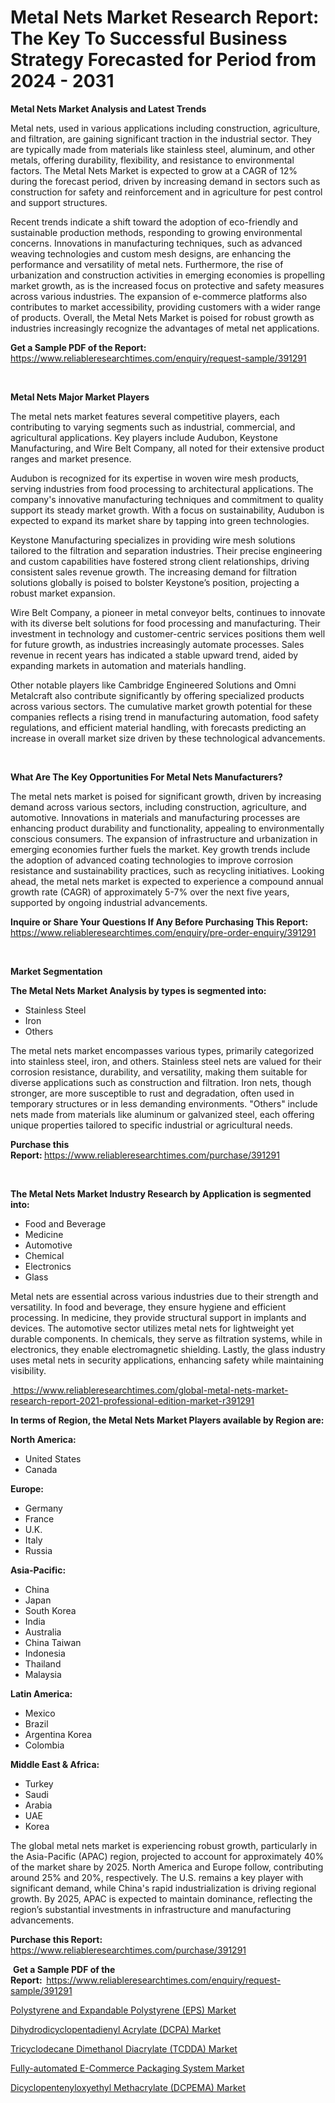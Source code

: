 <p><h1>Metal Nets Market Research Report: The Key To Successful Business Strategy Forecasted for Period from 2024 - 2031</h1></p><p><strong>Metal Nets Market Analysis and Latest Trends</strong></p>
<p><p>Metal nets, used in various applications including construction, agriculture, and filtration, are gaining significant traction in the industrial sector. They are typically made from materials like stainless steel, aluminum, and other metals, offering durability, flexibility, and resistance to environmental factors. The Metal Nets Market is expected to grow at a CAGR of 12% during the forecast period, driven by increasing demand in sectors such as construction for safety and reinforcement and in agriculture for pest control and support structures.</p><p>Recent trends indicate a shift toward the adoption of eco-friendly and sustainable production methods, responding to growing environmental concerns. Innovations in manufacturing techniques, such as advanced weaving technologies and custom mesh designs, are enhancing the performance and versatility of metal nets. Furthermore, the rise of urbanization and construction activities in emerging economies is propelling market growth, as is the increased focus on protective and safety measures across various industries. The expansion of e-commerce platforms also contributes to market accessibility, providing customers with a wider range of products. Overall, the Metal Nets Market is poised for robust growth as industries increasingly recognize the advantages of metal net applications.</p></p>
<p><strong>Get a Sample PDF of the Report:&nbsp;</strong> <a href="https://www.reliableresearchtimes.com/enquiry/request-sample/391291?utm_campaign=1775&utm_medium=2&utm_source=Github&utm_content=ia&utm_term=26102024&utm_id=metal-nets">https://www.reliableresearchtimes.com/enquiry/request-sample/391291</a></p>
<p>&nbsp;</p>
<p><strong>Metal Nets Major Market Players</strong></p>
<p><p>The metal nets market features several competitive players, each contributing to varying segments such as industrial, commercial, and agricultural applications. Key players include Audubon, Keystone Manufacturing, and Wire Belt Company, all noted for their extensive product ranges and market presence.</p><p>Audubon is recognized for its expertise in woven wire mesh products, serving industries from food processing to architectural applications. The company's innovative manufacturing techniques and commitment to quality support its steady market growth. With a focus on sustainability, Audubon is expected to expand its market share by tapping into green technologies.</p><p>Keystone Manufacturing specializes in providing wire mesh solutions tailored to the filtration and separation industries. Their precise engineering and custom capabilities have fostered strong client relationships, driving consistent sales revenue growth. The increasing demand for filtration solutions globally is poised to bolster Keystone’s position, projecting a robust market expansion.</p><p>Wire Belt Company, a pioneer in metal conveyor belts, continues to innovate with its diverse belt solutions for food processing and manufacturing. Their investment in technology and customer-centric services positions them well for future growth, as industries increasingly automate processes. Sales revenue in recent years has indicated a stable upward trend, aided by expanding markets in automation and materials handling.</p><p>Other notable players like Cambridge Engineered Solutions and Omni Metalcraft also contribute significantly by offering specialized products across various sectors. The cumulative market growth potential for these companies reflects a rising trend in manufacturing automation, food safety regulations, and efficient material handling, with forecasts predicting an increase in overall market size driven by these technological advancements.</p></p>
<p>&nbsp;</p>
<p><strong>What Are The Key Opportunities For Metal Nets Manufacturers?</strong></p>
<p><p>The metal nets market is poised for significant growth, driven by increasing demand across various sectors, including construction, agriculture, and automotive. Innovations in materials and manufacturing processes are enhancing product durability and functionality, appealing to environmentally conscious consumers. The expansion of infrastructure and urbanization in emerging economies further fuels the market. Key growth trends include the adoption of advanced coating technologies to improve corrosion resistance and sustainability practices, such as recycling initiatives. Looking ahead, the metal nets market is expected to experience a compound annual growth rate (CAGR) of approximately 5-7% over the next five years, supported by ongoing industrial advancements.</p></p>
<p><strong>Inquire or Share Your Questions If Any Before Purchasing This Report:</strong> <a href="https://www.reliableresearchtimes.com/enquiry/pre-order-enquiry/391291?utm_campaign=1775&utm_medium=2&utm_source=Github&utm_content=ia&utm_term=26102024&utm_id=metal-nets">https://www.reliableresearchtimes.com/enquiry/pre-order-enquiry/391291</a></p>
<p>&nbsp;</p>
<p><strong>Market Segmentation</strong></p>
<p><strong>The Metal Nets Market Analysis by types is segmented into:</strong></p>
<p><ul><li>Stainless Steel</li><li>Iron</li><li>Others</li></ul></p>
<p><p>The metal nets market encompasses various types, primarily categorized into stainless steel, iron, and others. Stainless steel nets are valued for their corrosion resistance, durability, and versatility, making them suitable for diverse applications such as construction and filtration. Iron nets, though stronger, are more susceptible to rust and degradation, often used in temporary structures or in less demanding environments. "Others" include nets made from materials like aluminum or galvanized steel, each offering unique properties tailored to specific industrial or agricultural needs.</p></p>
<p><strong>Purchase this Report:&nbsp;</strong><a href="https://www.reliableresearchtimes.com/purchase/391291?utm_campaign=1775&utm_medium=2&utm_source=Github&utm_content=ia&utm_term=26102024&utm_id=metal-nets">https://www.reliableresearchtimes.com/purchase/391291</a></p>
<p>&nbsp;</p>
<p><strong>The Metal Nets Market Industry Research by Application is segmented into:</strong></p>
<p><ul><li>Food and Beverage</li><li>Medicine</li><li>Automotive</li><li>Chemical</li><li>Electronics</li><li>Glass</li></ul></p>
<p><p>Metal nets are essential across various industries due to their strength and versatility. In food and beverage, they ensure hygiene and efficient processing. In medicine, they provide structural support in implants and devices. The automotive sector utilizes metal nets for lightweight yet durable components. In chemicals, they serve as filtration systems, while in electronics, they enable electromagnetic shielding. Lastly, the glass industry uses metal nets in security applications, enhancing safety while maintaining visibility.</p></p>
<p><a href="https://www.reliableresearchtimes.com/global-metal-nets-market-research-report-2021-professional-edition-market-r391291?utm_campaign=1775&utm_medium=2&utm_source=Github&utm_content=ia&utm_term=26102024&utm_id=metal-nets">&nbsp;https://www.reliableresearchtimes.com/global-metal-nets-market-research-report-2021-professional-edition-market-r391291</a></p>
<p><strong>In terms of Region, the Metal Nets Market Players available by Region are:</strong></p>
<p>
    <p> <strong> North America: </strong>
        <ul>
            <li>United States</li>
            <li>Canada</li>
        </ul>
        </p> 
    <p> <strong> Europe: </strong>
        <ul>
            <li>Germany</li>
            <li>France</li>
            <li>U.K.</li>
            <li>Italy</li>
            <li>Russia</li>
        </ul>
        </p> 
    <p> <strong> Asia-Pacific: </strong>
        <ul>
            <li>China</li>
            <li>Japan</li>
            <li>South Korea</li>
            <li>India</li>
            <li>Australia</li>
            <li>China Taiwan</li>
            <li>Indonesia</li>
            <li>Thailand</li>
            <li>Malaysia</li>
        </ul>
        </p> 
    <p> <strong> Latin America: </strong>
        <ul>
            <li>Mexico</li>
            <li>Brazil</li>
            <li>Argentina Korea</li>
            <li>Colombia</li>
        </ul>
        </p> 
    <p> <strong> Middle East & Africa: </strong>
        <ul>
            <li>Turkey</li>
            <li>Saudi</li>
            <li>Arabia</li>
            <li>UAE</li>
            <li>Korea</li>
        </ul>
    </p>
    </p>
<p><p>The global metal nets market is experiencing robust growth, particularly in the Asia-Pacific (APAC) region, projected to account for approximately 40% of the market share by 2025. North America and Europe follow, contributing around 25% and 20%, respectively. The U.S. remains a key player with significant demand, while China's rapid industrialization is driving regional growth. By 2025, APAC is expected to maintain dominance, reflecting the region’s substantial investments in infrastructure and manufacturing advancements.</p></p>
<p><strong>Purchase this Report: </strong><a href="https://www.reliableresearchtimes.com/purchase/391291?utm_campaign=1775&utm_medium=2&utm_source=Github&utm_content=ia&utm_term=26102024&utm_id=metal-nets">https://www.reliableresearchtimes.com/purchase/391291</a></p>
<p>&nbsp;<strong>Get a Sample PDF of the Report:&nbsp;&nbsp;</strong><a href="https://www.reliableresearchtimes.com/enquiry/request-sample/391291?utm_campaign=1775&utm_medium=2&utm_source=Github&utm_content=ia&utm_term=26102024&utm_id=metal-nets">https://www.reliableresearchtimes.com/enquiry/request-sample/391291</a></p>
<p><strong></strong></p>
<p><p><a href="https://github.com/sumonsky0m/Market-Research-Report-List-1/blob/main/polystyrene-and-expandable-polystyrene-eps-market.md?utm_campaign=1775&utm_medium=2&utm_source=Github&utm_content=ia&utm_term=26102024&utm_id=metal-nets">Polystyrene and Expandable Polystyrene (EPS) Market</a></p><p><a href="https://www.linkedin.com/pulse/dihydrodicyclopentadienyl-acrylate-dcpa-market-evolution-regional-k7dxc?utm_campaign=1775&utm_medium=2&utm_source=Github&utm_content=ia&utm_term=26102024&utm_id=metal-nets">Dihydrodicyclopentadienyl Acrylate (DCPA) Market</a></p><p><a href="https://www.linkedin.com/pulse/tricyclodecane-dimethanol-diacrylate-tcdda-market-outlook-28i0c?utm_campaign=1775&utm_medium=2&utm_source=Github&utm_content=ia&utm_term=26102024&utm_id=metal-nets">Tricyclodecane Dimethanol Diacrylate (TCDDA) Market</a></p><p><a href="https://www.linkedin.com/pulse/fully-automated-e-commerce-packaging-system-market-size-segmentation-xpplc?utm_campaign=1775&utm_medium=2&utm_source=Github&utm_content=ia&utm_term=26102024&utm_id=metal-nets">Fully-automated E-Commerce Packaging System Market</a></p><p><a href="https://www.linkedin.com/pulse/unlocking-growth-potential-strategic-analysis-dicyclopentenyloxyethyl-1l2gc?utm_campaign=1775&utm_medium=2&utm_source=Github&utm_content=ia&utm_term=26102024&utm_id=metal-nets">Dicyclopentenyloxyethyl Methacrylate (DCPEMA) Market</a></p></p>